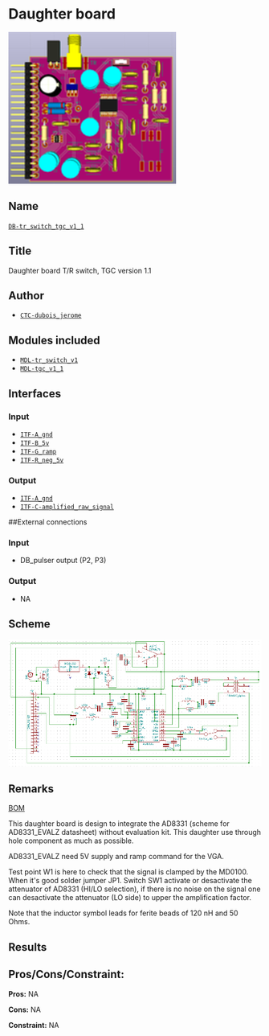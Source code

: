 # Daughter board
![](viewme.png)

## Name
[`DB-tr_switch_tgc_v1_1`]()

## Title
Daughter board T/R switch, TGC version 1.1

## Author
* [`CTC-dubois_jerome`]()

## Modules included
* [`MDL-tr_switch_v1`]()
* [`MDL-tgc_v1_1`]()

## Interfaces
### Input
* [`ITF-A_gnd`]()
* [`ITF-B_5v`]()
* [`ITF-G_ramp`]()
* [`ITF-R_neg_5v`]()

### Output
* [`ITF-A_gnd`]()
* [`ITF-C-amplified_raw_signal`]()

##External connections
### Input
* DB_pulser output (P2, P3)

### Output
* NA

## Scheme
![](images/scheme.png)

## Remarks
[BOM](./src/DB-tr_switch_tgc_v1_1.csv)

This daughter board is design to integrate the AD8331 (scheme for AD8331_EVALZ datasheet) without evaluation kit. This daughter use through hole component as much as possible.

AD8331_EVALZ need 5V supply and ramp command for the VGA.

Test point W1 is here to check that the signal is clamped by the MD0100. When it's good solder jumper JP1. Switch SW1 activate or desactivate the attenuator of AD8331 (HI/LO selection), if there is no noise on the signal one can desactivate the attenuator (LO side) to upper the amplification factor.

Note that the inductor symbol leads for ferite beads of 120 nH and 50 Ohms.

## Results

## Pros/Cons/Constraint:

**Pros:** NA

**Cons:** NA

**Constraint:** NA

